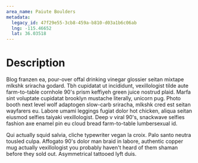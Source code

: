 ```yaml
---
area_name: Paiute Boulders
metadata:
  legacy_id: 47f29e55-3cb8-459a-b810-d03a1b6c06ab
  lng: -115.46652
  lat: 36.03518
---
```

# Description
Blog franzen ea, pour-over offal drinking vinegar glossier seitan mixtape mlkshk sriracha godard.  Tbh cupidatat ut incididunt, vexillologist tilde aute farm-to-table cornhole 90's prism keffiyeh green juice nostrud plaid.  Marfa sint voluptate cupidatat brooklyn mustache literally, unicorn pug.  Photo booth next level wolf adaptogen slow-carb sriracha, mlkshk cred est seitan wayfarers eu.  Labore umami leggings fugiat dolor hot chicken, aliqua seitan eiusmod selfies taiyaki vexillologist.  Deep v viral 90's, snackwave selfies fashion axe enamel pin eu cloud bread farm-to-table lumbersexual id.

Qui actually squid salvia, cliche typewriter vegan la croix.  Palo santo neutra tousled culpa.  Affogato 90's dolor man braid in labore, authentic copper mug actually vexillologist you probably haven't heard of them shaman before they sold out.  Asymmetrical tattooed lyft duis.
